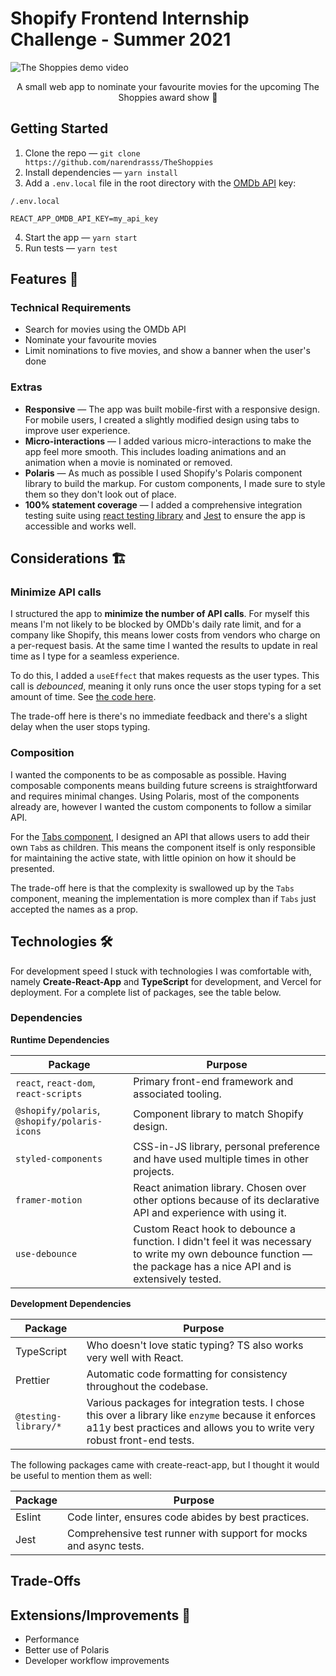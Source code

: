 # Shopify Frontend Internship Challenge - Summer 2021

![The Shoppies demo video](demo.gif)

<p align="center">
A small web app to nominate your favourite movies for the upcoming The Shoppies award show 🎉
</p>

## Getting Started

1. Clone the repo — `git clone https://github.com/narendrasss/TheShoppies`
2. Install dependencies — `yarn install`
3. Add a `.env.local` file in the root directory with the [OMDb API](http://www.omdbapi.com/) key:

```
/.env.local

REACT_APP_OMDB_API_KEY=my_api_key
```

4. Start the app — `yarn start`
5. Run tests — `yarn test`

## Features 🎊

### Technical Requirements

- Search for movies using the OMDb API
- Nominate your favourite movies
- Limit nominations to five movies, and show a banner when the user's done

### Extras

- **Responsive** — The app was built mobile-first with a responsive design. For mobile users, I created a slightly modified design using tabs to improve user experience.
- **Micro-interactions** — I added various micro-interactions to make the app feel more smooth. This includes loading animations and an animation when a movie is nominated or removed.
- **Polaris** — As much as possible I used Shopify's Polaris component library to build the markup. For custom components, I made sure to style them so they don't look out of place.
- **100% statement coverage** — I added a comprehensive integration testing suite using [react testing library](https://testing-library.com/docs/react-testing-library/intro/) and [Jest](https://jestjs.io/) to ensure the app is accessible and works well.

## Considerations 🏗

### Minimize API calls

I structured the app to **minimize the number of API calls**. For myself this means I'm not likely to be blocked by OMDb's daily rate limit, and for a company like Shopify, this means lower costs from vendors who charge on a per-request basis. At the same time I wanted the results to update in real time as I type for a seamless experience.

To do this, I added a `useEffect` that makes requests as the user types. This call is _debounced_, meaning it only runs once the user stops typing for a set amount of time. See [the code here](src/components/MovieResults.tsx).

The trade-off here is there's no immediate feedback and there's a slight delay when the user stops typing.

### Composition

I wanted the components to be as composable as possible. Having composable components means building future screens is straightforward and requires minimal changes. Using Polaris, most of the components already are, however I wanted the custom components to follow a similar API.

For the [Tabs component](src/components/Tabs.tsx), I designed an API that allows users to add their own `Tab`s as children. This means the component itself is only responsible for maintaining the active state, with little opinion on how it should be presented.

The trade-off here is that the complexity is swallowed up by the `Tabs` component, meaning the implementation is more complex than if `Tabs` just accepted the names as a prop.

## Technologies 🛠

For development speed I stuck with technologies I was comfortable with, namely **Create-React-App** and **TypeScript** for development, and Vercel for deployment. For a complete list of packages, see the table below.

### Dependencies

**Runtime Dependencies**

| Package                                      | Purpose                                                                                                                                                            |
| -------------------------------------------- | ------------------------------------------------------------------------------------------------------------------------------------------------------------------ |
| `react`, `react-dom`, `react-scripts`        | Primary front-end framework and associated tooling.                                                                                                                |
| `@shopify/polaris`, `@shopify/polaris-icons` | Component library to match Shopify design.                                                                                                                         |
| `styled-components`                          | CSS-in-JS library, personal preference and have used multiple times in other projects.                                                                             |
| `framer-motion`                              | React animation library. Chosen over other options because of its declarative API and experience with using it.                                                    |
| `use-debounce`                               | Custom React hook to debounce a function. I didn't feel it was necessary to write my own debounce function — the package has a nice API and is extensively tested. |

**Development Dependencies**

| Package              | Purpose                                                                                                                                                                        |
| -------------------- | ------------------------------------------------------------------------------------------------------------------------------------------------------------------------------ |
| TypeScript           | Who doesn't love static typing? TS also works very well with React.                                                                                                            |
| Prettier             | Automatic code formatting for consistency throughout the codebase.                                                                                                             |
| `@testing-library/*` | Various packages for integration tests. I chose this over a library like `enzyme` because it enforces a11y best practices and allows you to write very robust front-end tests. |

The following packages came with create-react-app, but I thought it would be useful to mention them as well:

| Package | Purpose                                                           |
| ------- | ----------------------------------------------------------------- |
| Eslint  | Code linter, ensures code abides by best practices.               |
| Jest    | Comprehensive test runner with support for mocks and async tests. |

## Trade-Offs

## Extensions/Improvements 🤔

- Performance
- Better use of Polaris
- Developer workflow improvements
